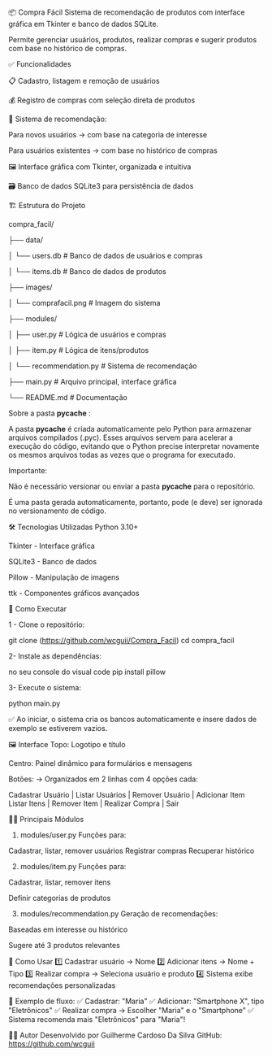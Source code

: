 📦 Compra Fácil
Sistema de recomendação de produtos com interface gráfica em Tkinter e banco de dados SQLite.

Permite gerenciar usuários, produtos, realizar compras e sugerir produtos com base no histórico de compras.

✅ Funcionalidades

📋 Cadastro, listagem e remoção de usuários


💰 Registro de compras com seleção direta de produtos

🤖 Sistema de recomendação:

Para novos usuários → com base na categoria de interesse

Para usuários existentes → com base no histórico de compras

🖼️ Interface gráfica com Tkinter, organizada e intuitiva

🗃️ Banco de dados SQLite3 para persistência de dados

🏗️ Estrutura do Projeto

compra_facil/

├── data/

│      └── users.db                # Banco de dados de usuários e compras


│      └── items.db                # Banco de dados de produtos

├── images/
  
 │  └── comprafacil.png         # Imagem do sistema

├── modules/

│      ├── user.py                 # Lógica de usuários e compras

│      ├── item.py                 # Lógica de itens/produtos

│      └── recommendation.py       # Sistema de recomendação


├── main.py                     # Arquivo principal, interface gráfica


└── README.md                   # Documentação


Sobre a pasta __pycache__ :


A pasta __pycache__ é criada automaticamente pelo Python para armazenar arquivos compilados (.pyc). Esses arquivos servem para acelerar a execução do código, evitando que o Python precise interpretar novamente os mesmos arquivos todas as vezes que o programa for executado.

Importante:

Não é necessário versionar ou enviar a pasta __pycache__ para o repositório.

É uma pasta gerada automaticamente, portanto, pode (e deve) ser ignorada no versionamento de código.


🛠️ Tecnologias Utilizadas
Python 3.10+

Tkinter - Interface gráfica

SQLite3 - Banco de dados

Pillow - Manipulação de imagens

ttk - Componentes gráficos avançados

🚀 Como Executar

1 - Clone o repositório:

git clone (https://github.com/wcguii/Compra_Facil)
cd compra_facil

2- Instale as dependências:
 
no seu console do visual code 
pip install pillow

3- Execute o sistema:

python main.py

✅ Ao iniciar, o sistema cria os bancos automaticamente e insere dados de exemplo se estiverem vazios.

🖼️ Interface
Topo: Logotipo e título

Centro: Painel dinâmico para formulários e mensagens

Botões:
→ Organizados em 2 linhas com 4 opções cada:

Cadastrar Usuário | Listar Usuários | Remover Usuário | Adicionar Item  
Listar Itens      | Remover Item    | Realizar Compra | Sair  


🧑‍💻 Principais Módulos
1. modules/user.py
Funções para:

Cadastrar, listar, remover usuários
Registrar compras
Recuperar histórico

2. modules/item.py
Funções para:

Cadastrar, listar, remover itens

Definir categorias de produtos

3. modules/recommendation.py
Geração de recomendações:

Baseadas em interesse ou histórico

Sugere até 3 produtos relevantes



🎯 Como Usar
1️⃣ Cadastrar usuário → Nome
2️⃣ Adicionar itens → Nome + Tipo
3️⃣ Realizar compra → Seleciona usuário e produto
4️⃣ Sistema exibe recomendações personalizadas


📝 Exemplo de fluxo:
✅ Cadastrar: "Maria"
✅ Adicionar: "Smartphone X", tipo "Eletrônicos"
✅ Realizar compra → Escolher "Maria" e o "Smartphone"
✅ Sistema recomenda mais "Eletrônicos" para "Maria"!

👨‍💻 Autor
Desenvolvido por Guilherme Cardoso Da Silva
GitHub: https://github.com/wcguii
